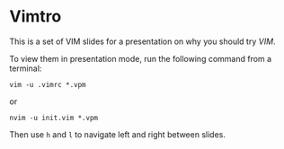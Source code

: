# Vimtro

This is a set of VIM slides for a presentation on why you should try *VIM*.

To view them in presentation mode, run the following command from a terminal:

```
vim -u .vimrc *.vpm
```

or

```
nvim -u init.vim *.vpm
```

Then use `h` and `l` to navigate left and right between slides.
